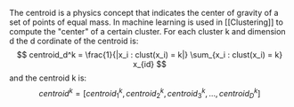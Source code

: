 The centroid is a physics concept that indicates the center of gravity of a set of points of equal mass. In machine learning is used in [[Clustering]] to compute the "center" of a certain cluster. For each cluster k and dimension d the d cordinate of the centroid is:
$$
centroid_d^k = \frac{1}{|x_i : clust(x_i) = k|}
\sum_{x_i : clust(x_i) = k} x_{id}
$$
and the centroid k is:
$$
centroid^k = [centroid_1^k, centroid_2^k, centroid_3^k, \dots, centroid_D^k]
$$
